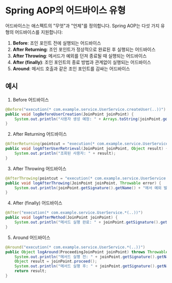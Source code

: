 # Spring AOP의 어드바이스 유형

어드바이스는 애스펙트의 "무엇"과 "언제"를 정의합니다. Spring AOP는 다섯 가지 유형의 어드바이스를 지원합니다:

1. **Before**: 조인 포인트 전에 실행되는 어드바이스
2. **After Returning**: 조인 포인트가 정상적으로 완료된 후 실행되는 어드바이스
3. **After Throwing**: 메서드가 예외를 던져 종료될 때 실행되는 어드바이스
4. **After (finally)**: 조인 포인트의 종료 방법과 관계없이 실행되는 어드바이스
5. **Around**: 메서드 호출과 같은 조인 포인트를 감싸는 어드바이스

## 예시

1. Before 어드바이스
```java
@Before("execution(* com.example.service.UserService.createUser(..))")
public void logBeforeUserCreation(JoinPoint joinPoint) {
    System.out.println("사용자 생성 예정: " + Arrays.toString(joinPoint.getArgs()));
}
```

2. After Returning 어드바이스
```java
@AfterReturning(pointcut = "execution(* com.example.service.UserService.getUser(..))", returning = "result")
public void logAfterUserRetrieval(JoinPoint joinPoint, Object result) {
    System.out.println("조회된 사용자: " + result);
}
```

3. After Throwing 어드바이스
```java
@AfterThrowing(pointcut = "execution(* com.example.service.UserService.*(..))", throwing = "error")
public void logAfterThrowing(JoinPoint joinPoint, Throwable error) {
    System.out.println(joinPoint.getSignature().getName() + "에서 예외 발생: " + error);
}
```

4. After (finally) 어드바이스
```java
@After("execution(* com.example.service.UserService.*(..))")
public void logAfterMethod(JoinPoint joinPoint) {
    System.out.println("메서드 실행 완료: " + joinPoint.getSignature().getName());
}
```

5. Around 어드바이스
```java
@Around("execution(* com.example.service.UserService.*(..))")
public Object logAround(ProceedingJoinPoint joinPoint) throws Throwable {
    System.out.println("메서드 실행 전: " + joinPoint.getSignature().getName());
    Object result = joinPoint.proceed();
    System.out.println("메서드 실행 후: " + joinPoint.getSignature().getName());
    return result;
}
```



